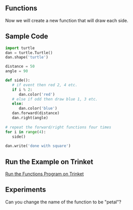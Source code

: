 ## Functions

Now we will create a new function that will draw each side.

## Sample Code
```python
import turtle
dan = turtle.Turtle()
dan.shape('turtle')

distance = 50
angle = 90

def side():
   # if event then red 2, 4 etc.
   if i % 2:
      dan.color('red')
   # else if odd then draw blue 1, 3 etc.
   else:
      dan.color('blue')
   dan.forward(distance)
   dan.right(angle)
   
# repeat the forward/right functions four times
for i in range(4):
   side()
   
dan.write('done with square')
```
## Run the Example on Trinket

[Run the Functions Program on Trinket](https://trinket.io/library/trinkets/e3a8279a76)



## Experiments
Can you change the name of the function to be "petal"?